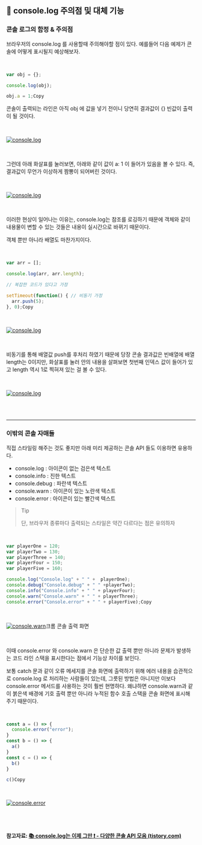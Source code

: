 ## 🥮 console.log 주의점 및 대체 기능

### **콘솔 로그의 함정 & 주의점**

브라우저의 console.log 를 사용할때 주의해야할 점이 있다. 예를들어 다음 예제가 콘솔에 어떻게 표시될지 예상해보자.

<br>

```javascript
var obj = {};

console.log(obj);

obj.a = 1;Copy
```

콘솔이 출력되는 라인은 아직 obj 에 값을 넣기 전이니 당연히 결과값이 {} 빈값이 출력이 될 것이다.

<br>

[![console.log](https://blog.kakaocdn.net/dn/I2Blc/btr5gwNUrYc/J6pe2tyAlVRTELLuTCRkWK/img.png)](https://blog.kakaocdn.net/dn/I2Blc/btr5gwNUrYc/J6pe2tyAlVRTELLuTCRkWK/img.png)

<br>

그런데 아래 화살표를 눌러보면, 아래와 같이 값이 a: 1 이 들어가 있음을 볼 수 있다. 즉, 결과값이 무언가 이상하게 짬뽕이 되어버린 것이다.

<br>

[![console.log](https://blog.kakaocdn.net/dn/b3np1l/btr5guJnvjH/W93WnKUXg0iVEjRacWVQ7K/img.png)](https://blog.kakaocdn.net/dn/b3np1l/btr5guJnvjH/W93WnKUXg0iVEjRacWVQ7K/img.png)

<br>

이러한 현상이 일어나는 이유는, console.log는 참조를 로깅하기 때문에 객체와 같이 내용물이 변할 수 있는 것들은 내용이 실시간으로 바뀌기 때문이다.

객체 뿐만 아니라 배열도 마찬가지이다.

<br>

```javascript
var arr = [];

console.log(arr, arr.length);

// 복잡한 코드가 있다고 가정

setTimeout(function() { // 비동기 가정
  arr.push(5);
}, 0);Copy
```

<br>

[![console.log](https://blog.kakaocdn.net/dn/clskx7/btr5pzbtaDF/qzrXfYmrjXhUK7paMkg6UK/img.png)](https://blog.kakaocdn.net/dn/clskx7/btr5pzbtaDF/qzrXfYmrjXhUK7paMkg6UK/img.png)

<br>

비동기를 통해 배열값 push를 후처리 하였기 때문에 당장 콘솔 결과값은 빈배열에 배열 length는 0이지만, 화살표를 눌러 안의 내용을 살펴보면 첫번째 인덱스 값이 들어가 있고 length 역시 1로 찍혀져 있는 걸 볼 수 있다.

<br>

[![console.log](https://blog.kakaocdn.net/dn/bglqZc/btr5gwf8Xse/0kLItMe3KPnEqVi44cguT1/img.png)](https://blog.kakaocdn.net/dn/bglqZc/btr5gwf8Xse/0kLItMe3KPnEqVi44cguT1/img.png)

<br>

<br>

------

### **이밖의 콘솔 자매들**

직접 스타일링 해주는 것도 좋지만 아래 미리 제공하는 콘솔 API 들도 이용하면 유용하다.

- console.log : 아이콘이 없는 검은색 텍스트
- console.info : 진한 텍스트
- console.debug : 파란색 텍스트
- console.warn : 아이콘이 있는 노란색 텍스트
- console.error : 아이콘이 있는 빨간색 텍스트

> Tip
>
> 단, 브라우저 종류마다 출력되는 스타일은 약간 다르다는 점은 유의하자

<br>

```JAVASCRIPT
var playerOne = 120;
var playerTwo = 130;
var playerThree = 140;
var playerFour = 150;
var playerFive = 160;

console.log("Console.log" + " " +  playerOne);
console.debug("Console.debug" + " " +playerTwo);
console.info("Console.info" + " " + playerFour);
console.warn("Console.warn" + " " + playerThree);
console.error("Console.error" + " " + playerFive);Copy
```

<br>

[![console.warn](https://blog.kakaocdn.net/dn/bCRDBp/btr5ep2FyXD/LF5RFaGSXA7Kss9uVA07dk/img.png)](https://blog.kakaocdn.net/dn/bCRDBp/btr5ep2FyXD/LF5RFaGSXA7Kss9uVA07dk/img.png)크롬 콘솔 출력 화면

<br>

이때 console.error 와 console.warn 은 단순한 값 출력 뿐만 아니라 문제가 발생하는 코드 라인 스택을 표시한다는 점에서 기능상 차이를 보인다.

보통 catch 문과 같이 오류 메세지를 콘솔 화면에 출력하기 위해 에러 내용을 습관적으로 console.log 로 처리하는 사람들이 있는데, 그릇된 방법은 아니지만 이보다 console.error 메서드를 사용하는 것이 훨씬 현명하다. 왜냐하면 console.warn과 같이 붉은색 배경에 기호 출력 뿐만 아니라 누적된 함수 호출 스택을 콘솔 화면에 표시해 주기 때문이다.

<br>

```JAVASCRIPT
const a = () => {
  console.error("error");
}
const b = () => {
  a()
}
const c = () => {
  b()
}

c()Copy
```

<br>

[![console.error](https://blog.kakaocdn.net/dn/F5Z81/btr5cEe59Uf/aCjmROhuhs8KDaHtkS14Y0/img.png)](https://blog.kakaocdn.net/dn/F5Z81/btr5cEe59Uf/aCjmROhuhs8KDaHtkS14Y0/img.png)

<br>

<br>

#### 참고자료: [📚 console.log는 이제 그만 ❗ - 다양한 콘솔 API 모음 (tistory.com)](https://inpa.tistory.com/entry/📚-다양한-콘솔-API#콘솔_로그의_함정__주의점)

<br>